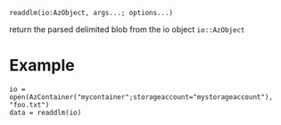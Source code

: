 ```
readdlm(io:AzObject, args...; options...)
```

return the parsed delimited blob from the io object `io::AzObject`

# Example

```
io = open(AzContainer("mycontainer";storageaccount="mystorageaccount"), "foo.txt")
data = readdlm(io)
```
